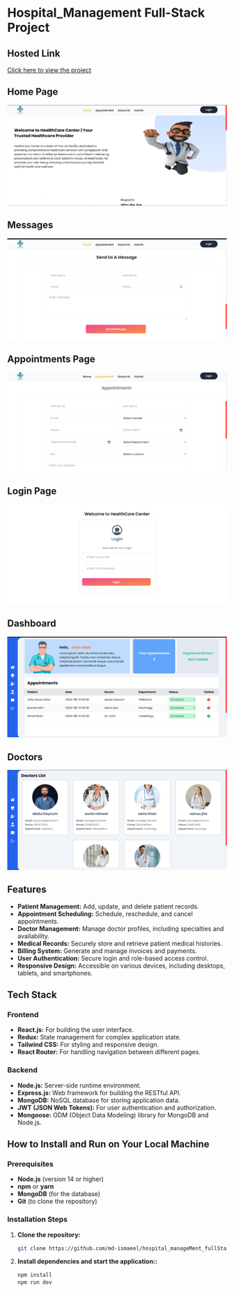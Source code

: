 # Hospital_Management Full-Stack Project

## Hosted Link

[Click here to view the project](https://hospital-management-pearl-alpha.vercel.app/)

## Home Page

![Home Page](./img/Screenshot%202024-08-20%20200209.png)

## Messages

![Messages](./img/Screenshot%202024-08-20%20200225.png)

## Appointments Page

![Appointments](./img/Screenshot%202024-08-20%20200305.png)

## Login Page

![Appointments](./img/Screenshot%202024-08-20%20200323.png)

## Dashboard

![Dashboard](./img/Screenshot%202024-08-20%20200531.png)

## Doctors

![doctors](./img/Screenshot%202024-08-20%20200615.png)

## Features

- **Patient Management:** Add, update, and delete patient records.
- **Appointment Scheduling:** Schedule, reschedule, and cancel appointments.
- **Doctor Management:** Manage doctor profiles, including specialties and availability.
- **Medical Records:** Securely store and retrieve patient medical histories.
- **Billing System:** Generate and manage invoices and payments.
- **User Authentication:** Secure login and role-based access control.
- **Responsive Design:** Accessible on various devices, including desktops, tablets, and smartphones.

## Tech Stack

### Frontend
- **React.js:** For building the user interface.
- **Redux:** State management for complex application state.
- **Tailwind CSS:** For styling and responsive design.
- **React Router:** For handling navigation between different pages.

### Backend
- **Node.js:** Server-side runtime environment.
- **Express.js:** Web framework for building the RESTful API.
- **MongoDB:** NoSQL database for storing application data.
- **JWT (JSON Web Tokens):** For user authentication and authorization.
- **Mongoose:** ODM (Object Data Modeling) library for MongoDB and Node.js.

## How to Install and Run on Your Local Machine

### Prerequisites

- **Node.js** (version 14 or higher)
- **npm** or **yarn**
- **MongoDB** (for the database)
- **Git** (to clone the repository)

### Installation Steps

1. **Clone the repository:**

   ```bash
   git clone https://github.com/md-ismaeel/hospital_manageMent_fullStack.git

   ```

2. **Install dependencies and start the application::**
    ```bash
   npm install
   npm run dev

   ```
